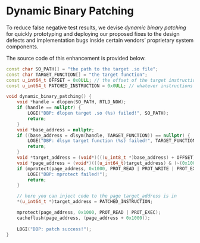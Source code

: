 # Dynamic Binary Patching

To reduce false negative test results, we devise *dynamic binary patching* for quickly prototyping and deploying our proposed fixes to the design defects and implementation bugs inside certain vendors’ proprietary system components.

The source code of this enhancement is provided below.

```c++
const char SO_PATH[] = "the path to the target .so file";
const char TARGET_FUNCTION[] = "the target function";
const u_int64_t OFFSET = 0x0ULL; // the offset of the target instruction from the beginnning of the target function
const u_int64_t PATCHED_INSTRUCTION = 0x0ULL; // whatever instructions you want to execute

void dynamic_binary_patching() {
    void *handle = dlopen(SO_PATH, RTLD_NOW);
    if (handle == nullptr) {
        LOGE("DBP: dlopen target .so (%s) failed!", SO_PATH);
        return;
    }
    void *base_address = nullptr;
    if ((base_address = dlsym(handle, TARGET_FUNCTION)) == nullptr) {
        LOGE("DBP: dlsym target function (%s) failed!", TARGET_FUNCTION);
        return;
    }
    void *target_address = (void*)(((u_int8_t *)base_address) + OFFSET);
    void *page_address = (void*)(((u_int64_t)target_address) & (~(0x1000ULL - 1)));
    if (mprotect(page_address, 0x1000, PROT_READ | PROT_WRITE | PROT_EXEC) != 0) {
        LOGE("DBP: mprotect failed!");
        return;
    }

    // here you can inject code to the page target_address is in
    *(u_int64_t *)target_address = PATCHED_INSTRUCTION;

    mprotect(page_address, 0x1000, PROT_READ | PROT_EXEC);
    cacheflush(page_address, (page_address + 0x1000));
    
    LOGI("DBP: patch success!");
}
```
